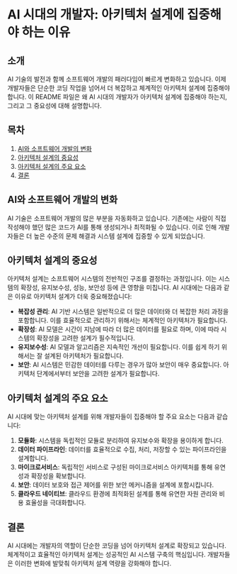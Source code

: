 # AI 시대의 개발자: 아키텍처 설계에 집중해야 하는 이유

## 소개
AI 기술의 발전과 함께 소프트웨어 개발의 패러다임이 빠르게 변화하고 있습니다. 이제 개발자들은 단순한 코딩 작업을 넘어서 더 복잡하고 체계적인 아키텍처 설계에 집중해야 합니다. 이 README 파일은 왜 AI 시대의 개발자가 아키텍처 설계에 집중해야 하는지, 그리고 그 중요성에 대해 설명합니다.

## 목차
1. [AI와 소프트웨어 개발의 변화](#AI와-소프트웨어-개발의-변화)
2. [아키텍처 설계의 중요성](#아키텍처-설계의-중요성)
3. [아키텍처 설계의 주요 요소](#아키텍처-설계의-주요-요소)
4. [결론](#결론)

## AI와 소프트웨어 개발의 변화
AI 기술은 소프트웨어 개발의 많은 부분을 자동화하고 있습니다. 기존에는 사람이 직접 작성해야 했던 많은 코드가 AI를 통해 생성되거나 최적화될 수 있습니다. 이로 인해 개발자들은 더 높은 수준의 문제 해결과 시스템 설계에 집중할 수 있게 되었습니다.

## 아키텍처 설계의 중요성
아키텍처 설계는 소프트웨어 시스템의 전반적인 구조를 결정하는 과정입니다. 이는 시스템의 확장성, 유지보수성, 성능, 보안성 등에 큰 영향을 미칩니다. AI 시대에는 다음과 같은 이유로 아키텍처 설계가 더욱 중요해졌습니다:
 
- **복잡성 관리**: AI 기반 시스템은 일반적으로 더 많은 데이터와 더 복잡한 처리 과정을 포함합니다. 이를 효율적으로 관리하기 위해서는 체계적인 아키텍처가 필요합니다.
- **확장성**: AI 모델은 시간이 지남에 따라 더 많은 데이터를 필요로 하며, 이에 따라 시스템의 확장성을 고려한 설계가 필수적입니다.
- **유지보수성**: AI 모델과 알고리즘은 지속적인 개선이 필요합니다. 이를 쉽게 하기 위해서는 잘 설계된 아키텍처가 필요합니다.
- **보안**: AI 시스템은 민감한 데이터를 다루는 경우가 많아 보안이 매우 중요합니다. 아키텍처 단계에서부터 보안을 고려한 설계가 필요합니다.

## 아키텍처 설계의 주요 요소
AI 시대에 맞는 아키텍처 설계를 위해 개발자들이 집중해야 할 주요 요소는 다음과 같습니다:

1. **모듈화**: 시스템을 독립적인 모듈로 분리하여 유지보수와 확장을 용이하게 합니다.
2. **데이터 파이프라인**: 데이터를 효율적으로 수집, 처리, 저장할 수 있는 파이프라인을 설계합니다.
3. **마이크로서비스**: 독립적인 서비스로 구성된 마이크로서비스 아키텍처를 통해 유연성과 확장성을 확보합니다.
4. **보안**: 데이터 보호와 접근 제어를 위한 보안 메커니즘을 설계에 포함시킵니다.
5. **클라우드 네이티브**: 클라우드 환경에 최적화된 설계를 통해 유연한 자원 관리와 비용 효율성을 극대화합니다.

## 결론
AI 시대에는 개발자의 역할이 단순한 코딩을 넘어 아키텍처 설계로 확장되고 있습니다. 체계적이고 효율적인 아키텍처 설계는 성공적인 AI 시스템 구축의 핵심입니다. 개발자들은 이러한 변화에 발맞춰 아키텍처 설계 역량을 강화해야 합니다.